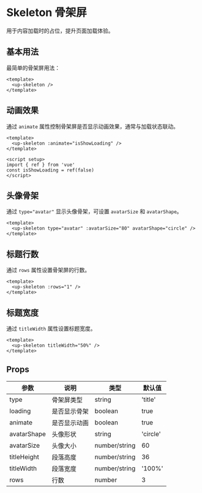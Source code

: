# Skeleton 骨架屏

用于内容加载时的占位，提升页面加载体验。

## 基本用法

最简单的骨架屏用法：

```vue
<template>
  <up-skeleton />
</template>
```

## 动画效果

通过 `animate` 属性控制骨架屏是否显示动画效果，通常与加载状态联动。

```vue
<template>
  <up-skeleton :animate="isShowLoading" />
</template>

<script setup>
import { ref } from 'vue'
const isShowLoading = ref(false)
</script>
```

## 头像骨架

通过 `type="avatar"` 显示头像骨架，可设置 `avatarSize` 和 `avatarShape`。

```vue
<template>
  <up-skeleton type="avatar" :avatarSize="80" avatarShape="circle" />
</template>
```

## 标题行数

通过 `rows` 属性设置骨架屏的行数。

```vue
<template>
  <up-skeleton :rows="1" />
</template>
```

## 标题宽度

通过 `titleWidth` 属性设置标题宽度。

```vue
<template>
  <up-skeleton titleWidth="50%" />
</template>
```

## Props

| 参数         | 说明         | 类型              | 默认值    |
| ------------ | ------------ | ----------------- | --------- |
| type         | 骨架屏类型   | string            | 'title'   |
| loading      | 是否显示骨架 | boolean           | true      |
| animate      | 是否显示动画 | boolean           | true      |
| avatarShape  | 头像形状     | string            | 'circle'  |
| avatarSize   | 头像大小     | number/string     | 60        |
| titleHeight  | 段落高度     | number/string     | 36        |
| titleWidth   | 段落宽度     | number/string     | '100%'    |
| rows         | 行数         | number            | 3         |

